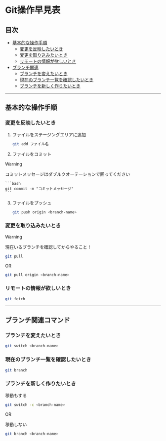 # Git操作早見表

## 目次
- [基本的な操作手順](#基本的な操作手順)
    - [変更を反映したいとき](#変更を反映したいとき)
    - [変更を取り込みたいとき](#変更を反映したいとき)
    - [リモートの情報が欲しいとき](#リモートの情報が欲しいとき)
- [ブランチ関連](#ブランチ関連コマンド)
    - [ブランチを変えたいとき](#ブランチを変えたいとき)
    - [現在のブランチ一覧を確認したいとき](#現在のブランチ一覧を確認したいとき)
    - [ブランチを新しく作りたいとき](#ブランチを新しく作りたいとき)

---

## 基本的な操作手順

### 変更を反映したいとき

1. ファイルをステージングエリアに追加

    ```bash
    git add ファイル名
    ```

2. ファイルをコミット

> [!WARNING]
> コミットメッセージはダブルクオーテーションで囲ってください

    ```bash
    git commit -m "コミットメッセージ"
    ```

3. ファイルをプッシュ

    ```bash
    git push origin <branch-name>
    ```

### 変更を取り込みたいとき

> [!WARNING]
> 現在いるブランチを確認してからやること！

```bash
git pull
```

OR

```bash
git pull origin <branch-name>
```

### リモートの情報が欲しいとき

```bash
git fetch
```

---

## ブランチ関連コマンド

### ブランチを変えたいとき

```bash
git switch <branch-name>
```

### 現在のブランチ一覧を確認したいとき

```bash
git branch
```

### ブランチを新しく作りたいとき

移動もする
```bash
git switch -c <branch-name>
```

OR

移動しない
```bash
git branch <branch-name>
```

